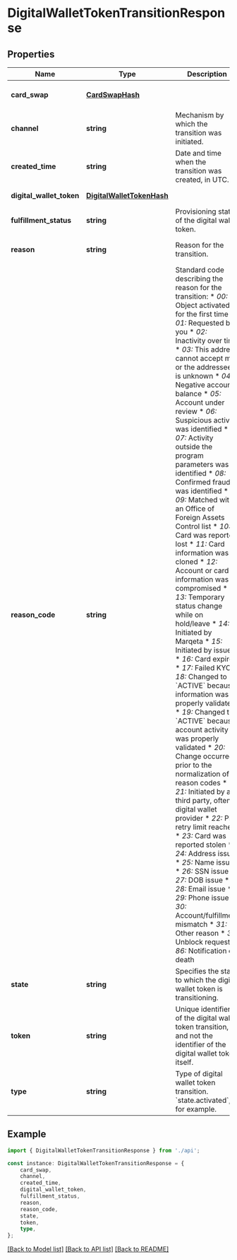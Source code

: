 # DigitalWalletTokenTransitionResponse


## Properties

Name | Type | Description | Notes
------------ | ------------- | ------------- | -------------
**card_swap** | [**CardSwapHash**](CardSwapHash.md) |  | [optional] [default to undefined]
**channel** | **string** | Mechanism by which the transition was initiated. | [default to undefined]
**created_time** | **string** | Date and time when the transition was created, in UTC. | [optional] [default to undefined]
**digital_wallet_token** | [**DigitalWalletTokenHash**](DigitalWalletTokenHash.md) |  | [default to undefined]
**fulfillment_status** | **string** | Provisioning status of the digital wallet token. | [default to undefined]
**reason** | **string** | Reason for the transition. | [optional] [default to undefined]
**reason_code** | **string** | Standard code describing the reason for the transition:  * *00:* Object activated for the first time * *01:* Requested by you * *02:* Inactivity over time * *03:* This address cannot accept mail or the addressee is unknown * *04:* Negative account balance * *05:* Account under review * *06:* Suspicious activity was identified * *07:* Activity outside the program parameters was identified * *08:* Confirmed fraud was identified * *09:* Matched with an Office of Foreign Assets Control list * *10:* Card was reported lost * *11:* Card information was cloned * *12:* Account or card information was compromised * *13:* Temporary status change while on hold/leave * *14:* Initiated by Marqeta * *15:* Initiated by issuer * *16:* Card expired * *17:* Failed KYC * *18:* Changed to &#x60;ACTIVE&#x60; because information was properly validated * *19:* Changed to &#x60;ACTIVE&#x60; because account activity was properly validated * *20:* Change occurred prior to the normalization of reason codes * *21:* Initiated by a third party, often a digital wallet provider * *22:* PIN retry limit reached * *23:* Card was reported stolen * *24:* Address issue * *25:* Name issue * *26:* SSN issue * *27:* DOB issue * *28:* Email issue * *29:* Phone issue * *30:* Account/fulfillment mismatch * *31:* Other reason * *32:* Unblock request * *86:* Notification of death | [optional] [default to undefined]
**state** | **string** | Specifies the state to which the digital wallet token is transitioning. | [default to undefined]
**token** | **string** | Unique identifier of the digital wallet token transition, and not the identifier of the digital wallet token itself. | [default to undefined]
**type** | **string** | Type of digital wallet token transition. &#x60;state.activated&#x60;, for example. | [readonly] [default to undefined]

## Example

```typescript
import { DigitalWalletTokenTransitionResponse } from './api';

const instance: DigitalWalletTokenTransitionResponse = {
    card_swap,
    channel,
    created_time,
    digital_wallet_token,
    fulfillment_status,
    reason,
    reason_code,
    state,
    token,
    type,
};
```

[[Back to Model list]](../README.md#documentation-for-models) [[Back to API list]](../README.md#documentation-for-api-endpoints) [[Back to README]](../README.md)

